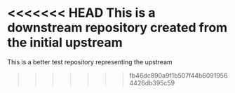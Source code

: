 <<<<<<< HEAD
This is a downstream repository created from the initial upstream
=======
This is a better test repository representing the upstream
>>>>>>> fb46dc890a9f1b507f44b60919564426db395c59

